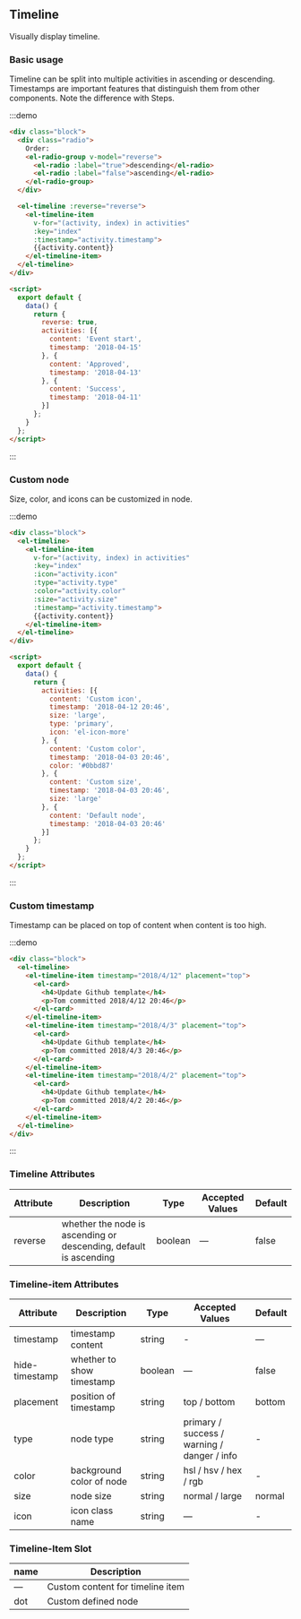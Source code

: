 ## Timeline

Visually display timeline.

### Basic usage

Timeline can be split into multiple activities in ascending or descending. Timestamps are important features that distinguish them from other components. Note the difference with Steps.

:::demo
```html
<div class="block">
  <div class="radio">
    Order: 
    <el-radio-group v-model="reverse">
      <el-radio :label="true">descending</el-radio>
      <el-radio :label="false">ascending</el-radio>
    </el-radio-group>
  </div>

  <el-timeline :reverse="reverse">
    <el-timeline-item
      v-for="(activity, index) in activities"
      :key="index"
      :timestamp="activity.timestamp">
      {{activity.content}}
    </el-timeline-item>
  </el-timeline>
</div>

<script>
  export default {
    data() {
      return {
        reverse: true,
        activities: [{
          content: 'Event start',
          timestamp: '2018-04-15'
        }, {
          content: 'Approved',
          timestamp: '2018-04-13'
        }, {
          content: 'Success',
          timestamp: '2018-04-11'
        }]
      };
    }
  };
</script>
```
:::

### Custom node

Size, color, and icons can be customized in node.

:::demo
```html
<div class="block">
  <el-timeline>
    <el-timeline-item
      v-for="(activity, index) in activities"
      :key="index"
      :icon="activity.icon"
      :type="activity.type"
      :color="activity.color"
      :size="activity.size"
      :timestamp="activity.timestamp">
      {{activity.content}}
    </el-timeline-item>
  </el-timeline>
</div>

<script>
  export default {
    data() {
      return {
        activities: [{
          content: 'Custom icon',
          timestamp: '2018-04-12 20:46',
          size: 'large',
          type: 'primary',
          icon: 'el-icon-more'
        }, {
          content: 'Custom color',
          timestamp: '2018-04-03 20:46',
          color: '#0bbd87'
        }, {
          content: 'Custom size',
          timestamp: '2018-04-03 20:46',
          size: 'large'
        }, {
          content: 'Default node',
          timestamp: '2018-04-03 20:46'
        }]
      };
    }
  };
</script>
```
:::

### Custom timestamp

Timestamp can be placed on top of content when content is too high.

:::demo
```html
<div class="block">
  <el-timeline>
    <el-timeline-item timestamp="2018/4/12" placement="top">
      <el-card>
        <h4>Update Github template</h4>
        <p>Tom committed 2018/4/12 20:46</p>
      </el-card>
    </el-timeline-item>
    <el-timeline-item timestamp="2018/4/3" placement="top">
      <el-card>
        <h4>Update Github template</h4>
        <p>Tom committed 2018/4/3 20:46</p>
      </el-card>
    </el-timeline-item>
    <el-timeline-item timestamp="2018/4/2" placement="top">
      <el-card>
        <h4>Update Github template</h4>
        <p>Tom committed 2018/4/2 20:46</p>
      </el-card>
    </el-timeline-item>
  </el-timeline>
</div>
```
:::

### Timeline Attributes
| Attribute      | Description    | Type      | Accepted Values | Default   |
|---------- |-------- |---------- |-------------  |-------- |
| reverse | whether the node is ascending or descending, default is ascending | boolean | — | false |

### Timeline-item Attributes
| Attribute      | Description    | Type      | Accepted Values | Default   |
|---------- |-------- |---------- |-------------  |-------- |
| timestamp     | timestamp content | string  | - | — |
| hide-timestamp  | whether to show timestamp | boolean | — | false |
| placement | position of timestamp | string | top / bottom | bottom |
| type | node type | string | primary / success / warning / danger / info | - |
| color | background color of node | string | hsl / hsv / hex / rgb | - |
| size | node size | string | normal / large | normal |
| icon | icon class name | string | — | - |

### Timeline-Item Slot
| name | Description |
|------|--------|
| — | Custom content for timeline item |
| dot | Custom defined node |
